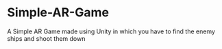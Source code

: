 # Simple-AR-Game
A Simple AR Game made using Unity in which you have to find the enemy ships and shoot them down
